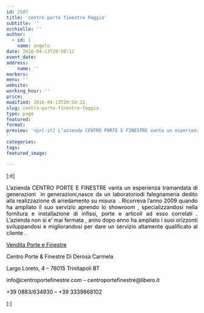```yaml
---
id: 2507
title: 'centro porte finestre Foggia'
subtitle: ''
occhiello: ''
author:
  - id: 1
    name: angelo
date: 2016-04-13T20:50:12
event_date: 
address:
    name: ''
markers:
menu: ''
website: 
working_hour: ''
price: 
modified: 2016-04-13T20:50:12
slug: centro-porte-finestre-foggia
type: page
featured: 
format: 
preview: '<p>[:it] L’azienda CENTRO PORTE E FINESTRE vanta un esperienza tramandata di generazioni  in generazioni,nasce da un laboratoriodi falegnameria dedito alla &hellip;</p>
'
categories: 
tags: 
featured_image: 

---
```


<p>[:it]</p>
<p style="text-align: justify;"><span style="color: #000000;">L’azienda CENTRO PORTE E FINESTRE vanta un esperienza tramandata di generazioni  in generazioni,nasce da un laboratoriodi falegnameria dedito alla realizzazione di arredamento su misura  . Ricorreva l’anno 2009 quando ha ampliato il suo servizio aprendo lo showroom , specializzandosi nella fornitura e installazione di infissi, porte e articoli ad esso correlati . L’azienda non si e’ mai fermata , anno dopo anno ha ampliato i suoi orizzonti sviluppandosi e migliorandosi per dare un servizio altamente qualificato al cliente .</span></p>
<p style="text-align: justify;"><span style="color: #000000;"><a style="color: #000000;" href="http://www.centroportefinestre.com">Vendita Porte e Finestre</a></span></p>
<p style="text-align: justify;"><span style="color: #000000;">Centro Porte &amp; Finestre Di Derosa Carmela</span></p>
<p style="text-align: justify;"><span style="color: #000000;">Largo Loreto, 4 – 76015 Trinitapoli BT</span></p>
<p style="text-align: justify;"><span style="color: #000000;">info@centroportefinestre.com – centroportefinestre@libero.it</span></p>
<p style="text-align: justify;"><span style="color: #000000;">+39 0883/634930 – +39 3339868102</span></p>
<p>[:]</p>

